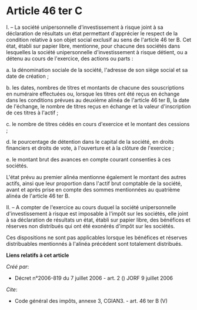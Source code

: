 # Article 46 ter C

I. – La société unipersonnelle d'investissement à risque joint à sa déclaration de résultats un état permettant d'apprécier
le respect de la condition relative à son objet social exclusif au sens de l'article 46 ter B. Cet état, établi sur papier
libre, mentionne, pour chacune des sociétés dans lesquelles la société unipersonnelle d'investissement à risque détient, ou a
détenu au cours de l'exercice, des actions ou parts :

a. la dénomination sociale de la société, l'adresse de son siège social et sa date de création ;

b. les dates, nombres de titres et montants de chacune des souscriptions en numéraire effectuées ou, lorsque les titres ont
été reçus en échange dans les conditions prévues au deuxième alinéa de l'article 46 ter B, la date de l'échange, le nombre de
titres reçus en échange et la valeur d'inscription de ces titres à l'actif ;

c. le nombre de titres cédés en cours d'exercice et le montant des cessions ;

d. le pourcentage de détention dans le capital de la société, en droits financiers et droits de vote, à l'ouverture et à la
clôture de l'exercice ;

e. le montant brut des avances en compte courant consenties à ces sociétés.

L'état prévu au premier alinéa mentionne également le montant des autres actifs, ainsi que leur proportion dans l'actif brut
comptable de la société, avant et après prise en compte des sommes mentionnées au quatrième alinéa de l'article 46 ter B.

II. – A compter de l'exercice au cours duquel la société unipersonnelle d'investissement à risque est imposable à l'impôt sur
les sociétés, elle joint à sa déclaration de résultats un état, établi sur papier libre, des bénéfices et réserves non
distribués qui ont été exonérés d'impôt sur les sociétés.

Ces dispositions ne sont pas applicables lorsque les bénéfices et réserves distribuables mentionnés à l'alinéa précédent sont
totalement distribués.

**Liens relatifs à cet article**

_Créé par_:

  - Décret n°2006-819 du 7 juillet 2006 - art. 2 () JORF 9 juillet 2006

_Cite_:

  - Code général des impôts, annexe 3, CGIAN3. - art. 46 ter B (V)

